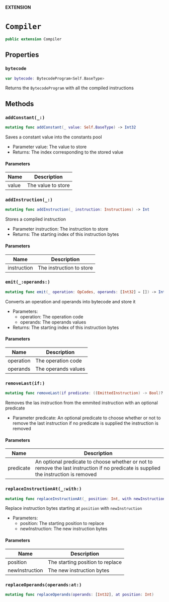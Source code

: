 **EXTENSION**

# `Compiler`
```swift
public extension Compiler
```

## Properties
### `bytecode`

```swift
var bytecode: BytecodeProgram<Self.BaseType>
```

Returns the `BytecodeProgram` with all the compiled instructions

## Methods
### `addConstant(_:)`

```swift
mutating func addConstant(_ value: Self.BaseType) -> Int32
```

Saves a constant value into the constants pool
- Parameter value: The value to store
- Returns: The index corresponding to the stored value

#### Parameters

| Name | Description |
| ---- | ----------- |
| value | The value to store |

### `addInstruction(_:)`

```swift
mutating func addInstruction(_ instruction: Instructions) -> Int
```

Stores a compiled instruction
- Parameter instruction: The instruction to store
- Returns: The starting index of this instruction bytes

#### Parameters

| Name | Description |
| ---- | ----------- |
| instruction | The instruction to store |

### `emit(_:operands:)`

```swift
mutating func emit(_ operation: OpCodes, operands: [Int32] = []) -> Int
```

Converts an operation and operands into bytecode and store it
- Parameters:
  - operation: The operation code
  - operands: The operands values
- Returns: The starting index of this instruction bytes

#### Parameters

| Name | Description |
| ---- | ----------- |
| operation | The operation code |
| operands | The operands values |

### `removeLast(if:)`

```swift
mutating func removeLast(if predicate: ((EmittedInstruction) -> Bool)? = nil)
```

Removes the las instruction from the emmited instruction with an optional predicate
- Parameter predicate: An optional predicate to choose whether or not to remove the last instruction
                       if no predicate is supplied the instruction is removed

#### Parameters

| Name | Description |
| ---- | ----------- |
| predicate | An optional predicate to choose whether or not to remove the last instruction if no predicate is supplied the instruction is removed |

### `replaceInstructionAt(_:with:)`

```swift
mutating func replaceInstructionAt(_ position: Int, with newInstruction: Instructions)
```

Replace instruction bytes starting at `position` with `newInstruction`
- Parameters:
  - position: The starting position to replace
  - newInstruction: The new instruction bytes

#### Parameters

| Name | Description |
| ---- | ----------- |
| position | The starting position to replace |
| newInstruction | The new instruction bytes |

### `replaceOperands(operands:at:)`

```swift
mutating func replaceOperands(operands: [Int32], at position: Int)
```
